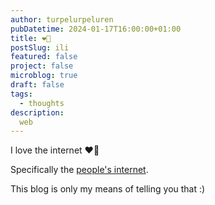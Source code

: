 ```yaml
---
author: turpelurpeluren
pubDatetime: 2024-01-17T16:00:00+01:00
title: ❤️👾
postSlug: ili
featured: false
project: false
microblog: true
draft: false
tags:
  - thoughts
description:
  web
---
```


I love the internet ❤️👾

Specifically the [people's internet](https://indieweb.org/).

This blog is only my means of telling you that :)